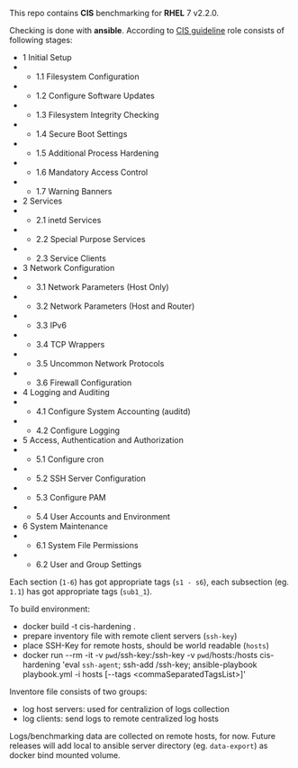 This repo contains __CIS__ benchmarking for __RHEL__ 7 v2.2.0. 


Checking is done with __ansible__. 
According to [CIS guideline](https://www.cisecurity.org/cis-benchmarks/#red_hat_linux) role consists of following stages:
- 1 Initial Setup
- - 1.1 Filesystem Configuration
- - 1.2 Configure Software Updates
- - 1.3 Filesystem Integrity Checking
- - 1.4 Secure Boot Settings
- - 1.5 Additional Process Hardening
- - 1.6 Mandatory Access Control
- - 1.7 Warning Banners
- 2 Services
- - 2.1 inetd Services
- - 2.2 Special Purpose Services
- - 2.3 Service Clients
- 3 Network Configuration
- - 3.1 Network Parameters (Host Only)
- - 3.2 Network Parameters (Host and Router)
- - 3.3 IPv6
- - 3.4 TCP Wrappers
- - 3.5 Uncommon Network Protocols
- - 3.6 Firewall Configuration
- 4 Logging and Auditing
- - 4.1 Configure System Accounting (auditd)
- - 4.2 Configure Logging
- 5 Access, Authentication and Authorization
- - 5.1 Configure cron
- - 5.2 SSH Server Configuration
- - 5.3 Configure PAM
- - 5.4 User Accounts and Environment
- 6 System Maintenance
- - 6.1 System File Permissions
- - 6.2 User and Group Settings

Each section (`1-6`) has got appropriate tags (`s1 - s6`), each subsection (eg. `1.1`) has got appropriate tags (`sub1_1`).


To build environment:

- docker build -t cis-hardening .
- prepare inventory file with remote client servers (`ssh-key`)
- place SSH-Key for remote hosts, should be world readable (`hosts`)
- docker run --rm -it -v `pwd`/ssh-key:/ssh-key -v `pwd`/hosts:/hosts cis-hardening 'eval `ssh-agent`; ssh-add /ssh-key; ansible-playbook playbook.yml -i hosts [--tags \<commaSeparatedTagsList>]'

Inventore file consists of two groups:
- log host servers: used for centralizion of logs collection
- log clients: send logs to remote centralized log hosts

Logs/benchmarking data are collected on remote hosts, for now. Future releases will add local to ansible server directory (eg. `data-export`) as docker bind mounted volume.